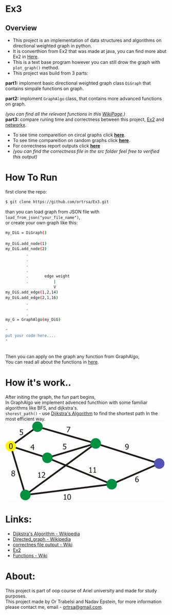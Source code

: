 # Ex3

## Overview 
- This project is an implementation of data structures and algorithms on directional weighted graph in python.    
- It is converthion from Ex2 that was made at java, you can find more abut Ex2 in [Here](https://github.com/ortrsa/ex2).
- This is a text base program however you can still drow the graph with `plot_graph()` method. 
- This project was build from 3 parts:    

**part1:** imploment basic directional weighted graph class `DiGraph` that contains simpale functions on graph.

**part2:** imploment `GraphAlgo` class, that contains more advanced functions on graph.      

*(you can find all the relevant functions in this [WikiPage](https://github.com/ortrsa/Ex3/wiki/Inherent-diagram).)*  
**part3:** compare runing time and correctness between this project, [Ex2](https://github.com/ortrsa/ex2)  and [networkx](https://github.com/networkx/networkx).  

  - To see time compareition on circal graphs click **[here](https://github.com/ortrsa/ex2)**.
  - To see time compareition on random graphs click **[here](https://github.com/ortrsa/ex2)**.
  - For correctness report outputs click **[here](https://github.com/ortrsa/ex2)**
  - *(you can find the correctness file in the src folder feel free to verified this output)*

  
# How To Run
 
first clone the repo:
```sh
$ git clone https://github.com/ortrsa/Ex3.git

```
than you can load graph from JSON file with `load_from_json("your_file_name")`,  
or create your own graph like this:  
```sh
my_DiG = DiGraph()

my_DiG.add_node(1)
my_DiG.add_node(2)
         .
         .
         .
         .
         .       edge weight
         .           |
                     V
my_DiG.add_edge(1,2,14)
my_DiG.add_edge(2,1,16)
         .
         .
         .
my_G = GraphAlgo(my_DiG)

"
put your code here....
"
        
```
Then you can apply on the graph any function from GraphAlgo,   
You can read all about the functions in [here](https://github.com/ortrsa/Ex3/wiki/Functions-explanation).


# How it's work..
After initing the graph, the fun part begins,  
In GraphAlgo we implement advenced functhion with some familiar algorithms like BFS, and dijkstra's.  
`shorest_path()` - use [Dijkstra's Algorithm](https://en.wikipedia.org/wiki/Dijkstra%27s_algorithm) to find the shortest path In the most efficient way.
![Alt Text](https://github.com/ortrsa/Ex3/blob/master/img/dWtprX5.gif)  


              


# Links:
- [Dijkstra's Algorithm - Wikipedia](https://en.wikipedia.org/wiki/Dijkstra%27s_algorithm)
- [Directed_graph - Wikipedia](https://en.wikipedia.org/wiki/Directed_graph)
- [correctnes file output - Wiki](https://github.com/ortrsa/Ex2/wiki/result)
- [Ex2](https://github.com/ortrsa/ex2)
- [Functions - Wiki](https://github.com/ortrsa/Ex3/wiki/Functions-explanation)

# About:
This project is part of oop course of Ariel university and made for study purposes.  
This project made by Or Trabelsi and Nadav Epstein, for more information please contact me, email - ortrsa@gmail.com.



